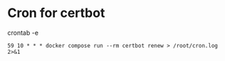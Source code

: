 # Cron for certbot
crontab -e
```
59 10 * * * docker compose run --rm certbot renew > /root/cron.log 2>&1
```
